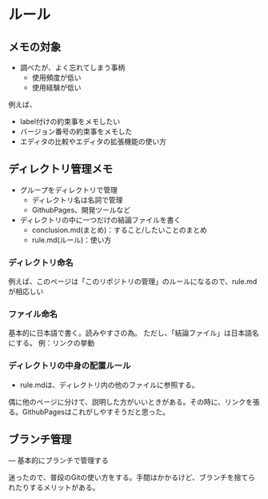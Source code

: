 # ルール

## メモの対象

- 調べたが、よく忘れてしまう事柄
  - 使用頻度が低い
  - 使用経験が低い

例えば、

- label付けの約束事をメモしたい
- バージョン番号の約束事をメモした
- エディタの比較やエディタの拡張機能の使い方

## ディレクトリ管理メモ

- グループをディレクトリで管理
  - ディレクトリ名は名詞で管理
  - GithubPages、開発ツールなど
- ディレクトリの中に一つだけの結論ファイルを書く
  - conclusion.md(まとめ)：すること/したいことのまとめ
  - rule.md(ルール)：使い方

### ディレクトリ命名

例えば、このページは「このリポジトリの管理」のルールになるので、rule.mdが相応しい

### ファイル命名

基本的に日本語で書く。読みやすさの為。
ただし、「結論ファイル」は日本語名にする。
例：リンクの挙動

### ディレクトリの中身の配置ルール

- rule.mdは、ディレクトリ内の他のファイルに参照する。

偶に他のページに分けて、説明した方がいいときがある。その時に、リンクを張る。GithubPagesはこれがしやすそうだと思った。

## ブランチ管理

― 基本的にブランチで管理する

迷ったので、普段のGitの使い方をする。手間はかかるけど、ブランチを捨てられたりするメリットがある。
